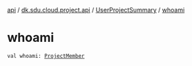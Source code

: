 [api](../../index.md) / [dk.sdu.cloud.project.api](../index.md) / [UserProjectSummary](index.md) / [whoami](./whoami.md)

# whoami

`val whoami: `[`ProjectMember`](../-project-member/index.md)